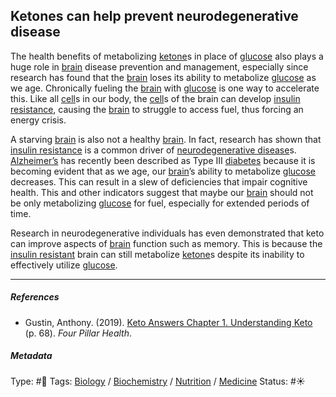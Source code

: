 ## Ketones can help prevent  neurodegenerative disease

The health benefits of metabolizing [ketone](Ketone.md)s in place of [glucose]() also plays a huge role in [brain](Brain.md) disease prevention and management, especially since research has found that the [brain](Brain.md) loses its ability to metabolize [glucose]() as we age. Chronically fueling the [brain](Brain.md) with [glucose]() is one way to accelerate this. Like all [cell]()s in our body, the [cell]()s of the brain can develop [insulin resistance](Insulin%20resistance.md), causing the [brain](Brain.md) to struggle to access fuel, thus forcing an energy crisis.

A starving [brain](Brain.md) is also not a healthy [brain](Brain.md). In fact, research has shown that [insulin resistance](Insulin%20resistance.md) is a common driver of [neurodegenerative disease]()s. [Alzheimer’s]() has recently been described as Type III [diabetes](Diabetes.md) because it is becoming evident that as we age, our [brain](Brain.md)’s ability to metabolize [glucose]() decreases. This can result in a slew of deficiencies that impair cognitive health. This and other indicators suggest that maybe our [brain](Brain.md) should not be only metabolizing [glucose]() for fuel, especially for extended periods of time.

Research in neurodegenerative individuals has even demonstrated that keto can improve aspects of [brain](Brain.md) function such as memory. This is because the [insulin resistant](Insulin%20resistance.md) brain can still metabolize [ketone](Ketone.md)s despite its inability to effectively utilize [glucose]().

---

##### References

* Gustin, Anthony. (2019). [Keto Answers Chapter 1. Understanding Keto](Keto%20Answers%20Chapter%201.%20Understanding%20Keto.md) (p. 68). *Four Pillar Health*.

##### Metadata

Type: #🔴 
Tags: [Biology]() / [Biochemistry](Biochemistry.md) / [Nutrition]() / [Medicine](Medicine.md) 
Status: #☀️ 
